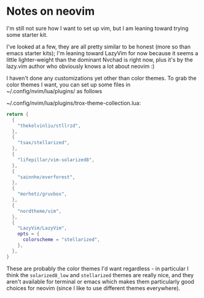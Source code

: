 # Notes on neovim

I'm still not sure how I want to set up vim, but I am
leaning toward trying some starter kit.

I've looked at a few, they are all pretty similar to be honest
(more so than emacs starter kits); I'm leaning toward LazyVim
for now because it seems a little lighter-weight than the
dominant Nvchad is right now, plus it's by the lazy.vim author
who obviously knows a lot about neovim :)

I haven't done any customizations yet other than color themes. To
grab the color themes I want, you can set up some files in
~/.config/nvim/lua/plugins/ as follows

~/.config/nvim/lua/plugins/trox-theme-collection.lua:
```lua
return {
  {
    "thekelvinliu/stllrzd",
  },
  {
    "tsax/stellarized",
  },
  {
    "lifepillar/vim-solarized8",
  },
  {
    "sainnhe/everforest",
  },
  {
    "morhetz/gruvbox",
  },
  {
    "nordtheme/vim",
  },
  {
    "LazyVim/LazyVim",
    opts = {
      colorscheme = "stellarized",
    },
  },
}
```

These are probably the color themes I'd want regardless - in particular
I think the `solarized8_low` and `stellarized` themes are really nice, and
they aren't available for terminal or emacs which makes them particularly
good choices for neovim (since I like to use different themes everywhere).
